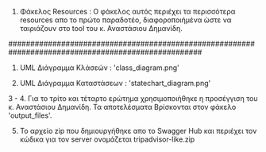1. Φάκελος Resources : Ο φάκελος αυτός περιέχει τα περισσότερα resources απο το πρώτο παραδοτέο, διαφοροποιήμένα ώστε να ταιριάζουν στο tool του κ. Αναστάσιου Δημανίδη.

####################################################################################################
1. UML Διάγραμμα Κλάσεών : 'class_diagram.png'

2. UML Διάγραμμα Καταστάσεων : 'statechart_diagram.png'

3 - 4. Για το τρίτο και τέταρτο ερώτημα χρησιμοποιήθηκε η προσέγγιση του κ. Αναστάσιου Δημανίδη. Τα αποτελέσματα Βρίσκονται στον φάκελο 'output_files'.

5. Το αρχείο zip  που δημιουργήθηκε απο το Swagger Hub και περιέχει τον κώδικα για τον server ονομάζεται tripadvisor-like.zip
